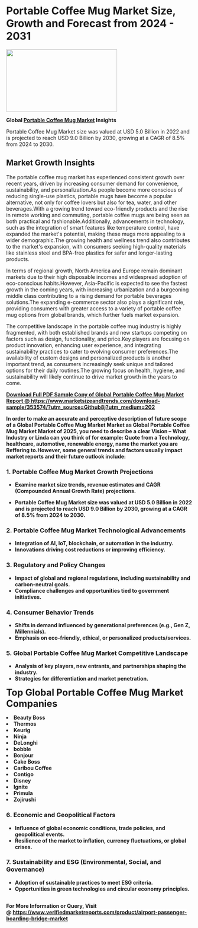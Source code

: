 <H1>Portable Coffee Mug Market Size, Growth and Forecast from 2024 - 2031</H1><img class="aligncenter size-medium wp-image-584254" src="https://thirdeyenews.in/wp-content/uploads/2024/09/Global-Market-Research-300x168.jpeg" alt="" width="300" height="168" /><p><strong>Global&nbsp;<a href="https://www.marketsizeandtrends.com/download-sample/353574/?utm_source=Github8j?utm_medium=202">Portable Coffee Mug Market</a> Insights</strong></p><p>Portable Coffee Mug Market size was valued at USD 5.0 Billion in 2022 and is projected to reach USD 9.0 Billion by 2030, growing at a CAGR of 8.5% from 2024 to 2030.</p><p><h2>Market Growth Insights</h2> <p>The portable coffee mug market has experienced consistent growth over recent years, driven by increasing consumer demand for convenience, sustainability, and personalization.As people become more conscious of reducing single-use plastics, portable mugs have become a popular alternative, not only for coffee lovers but also for tea, water, and other beverages.With a growing trend toward eco-friendly products and the rise in remote working and commuting, portable coffee mugs are being seen as both practical and fashionable.Additionally, advancements in technology, such as the integration of smart features like temperature control, have expanded the market's potential, making these mugs more appealing to a wider demographic.The growing health and wellness trend also contributes to the market's expansion, with consumers seeking high-quality materials like stainless steel and BPA-free plastics for safer and longer-lasting products.</p> <p><strong><a href="#"></a></strong></p> <p>In terms of regional growth, North America and Europe remain dominant markets due to their high disposable incomes and widespread adoption of eco-conscious habits.However, Asia-Pacific is expected to see the fastest growth in the coming years, with increasing urbanization and a burgeoning middle class contributing to a rising demand for portable beverages solutions.The expanding e-commerce sector also plays a significant role, providing consumers with greater access to a variety of portable coffee mug options from global brands, which further fuels market expansion.</p> <p>The competitive landscape in the portable coffee mug industry is highly fragmented, with both established brands and new startups competing on factors such as design, functionality, and price.Key players are focusing on product innovation, enhancing user experience, and integrating sustainability practices to cater to evolving consumer preferences.The availability of custom designs and personalized products is another important trend, as consumers increasingly seek unique and tailored options for their daily routines.The growing focus on health, hygiene, and sustainability will likely continue to drive market growth in the years to come.</p> <p><strong><a href="#"></p><p><span class=""><strong>Download Full PDF Sample Copy of Global Portable Coffee Mug Market Report</strong> @ <a href="https://www.marketsizeandtrends.com/download-sample/353574/?utm_source=Github8j?utm_medium=202" target="_blank">https://www.marketsizeandtrends.com/download-sample/353574/?utm_source=Github8j?utm_medium=202</a></span></p><p>In order to make an accurate and perceptive description of future scope of a Global&nbsp;Portable Coffee Mug Market Market as Global&nbsp;Portable Coffee Mug Market Market of 2025, you need to describe a clear Vision &ndash; What Industry or Linda can you think of for example: Quote from a Technology, healthcare, automotive, renewable energy, name the market you are Reffering to.However, some general trends and factors usually impact market reports and their future outlook include:</p><h3>1.&nbsp;<strong>Portable Coffee Mug Market Growth Projections</strong></h3><ul><li>Examine market size trends, revenue estimates and CAGR (Compounded Annual Growth Rate) projections.</li><li><p>Portable Coffee Mug Market size was valued at USD 5.0 Billion in 2022 and is projected to reach USD 9.0 Billion by 2030, growing at a CAGR of 8.5% from 2024 to 2030.</p></li></ul><h3>2.&nbsp;<strong>Portable Coffee Mug Market Technological Advancements</strong></h3><ul><li>Integration of AI, IoT, blockchain, or automation in the industry.</li><li>Innovations driving cost reductions or improving efficiency.</li></ul><h3>3.&nbsp;<strong>Regulatory and Policy Changes</strong></h3><ul><li>Impact of global and regional regulations, including sustainability and carbon-neutral goals.</li><li>Compliance challenges and opportunities tied to government initiatives.</li></ul><h3>4.&nbsp;<strong>Consumer Behavior Trends</strong></h3><ul><li>Shifts in demand influenced by generational preferences (e.g., Gen Z, Millennials).</li><li>Emphasis on eco-friendly, ethical, or personalized products/services.</li></ul><h3>5.&nbsp;<strong>Global Portable Coffee Mug Market Competitive Landscape</strong></h3><ul><li>Analysis of key players, new entrants, and partnerships shaping the industry.</li><li>Strategies for differentiation and market penetration.</li></ul><p data-pm-slice="1 1 []"><span style="color: inherit; font-family: inherit; font-size: 25px;">Top Global Portable Coffee Mug Market Companies</span></p><div class="" data-test-id=""><p><li>Beauty Boss</li><li> Thermos</li><li> Keurig</li><li> Ninja</li><li> DeLonghi</li><li> bobble</li><li> Bonjour</li><li> Cake Boss</li><li> Caribou Coffee</li><li> Contigo</li><li> Disney</li><li> Ignite</li><li> Primula</li><li> Zojirushi</li></p></div><h3>6.&nbsp;<strong>Economic and Geopolitical Factors</strong></h3><ul><li>Influence of global economic conditions, trade policies, and geopolitical events.</li><li>Resilience of the market to inflation, currency fluctuations, or global crises.</li></ul><h3>7.&nbsp;<strong>Sustainability and ESG (Environmental, Social, and Governance)</strong></h3><ul><li>Adoption of sustainable practices to meet ESG criteria.</li><li>Opportunities in green technologies and circular economy principles.</li></ul><h2><strong style="font-size: 14px;">For More Information or Query, Visit @&nbsp;</strong><a style="background-color: #ffffff; font-size: 14px;" href="https://www.marketsizeandtrends.com/report/portable-coffee-mug-market/" target="_blank">https://www.verifiedmarketreports.com/product/airport-passenger-boarding-bridge-market</a></h2>